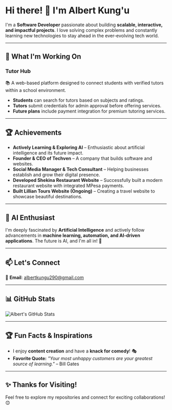  # **Hi there! 👋 I'm Albert Kung'u**  

I'm a **Software Developer** passionate about building **scalable, interactive, and impactful projects**. I love solving complex problems and constantly learning new technologies to stay ahead in the ever-evolving tech world.  

---

## 🚀 **What I'm Working On**  

### **Tutor Hub**  
📚 A web-based platform designed to connect students with verified tutors within a school environment.  
- **Students** can search for tutors based on subjects and ratings.  
- **Tutors** submit credentials for admin approval before offering services.  
- **Future plans** include payment integration for premium tutoring services.  

---

## 🏆 **Achievements**  

- **Actively Learning & Exploring AI** – Enthusiastic about artificial intelligence and its future impact. 
- **Founder & CEO of Techven** – A company that builds software and websites.    
- **Social Media Manager & Tech Consultant** – Helping businesses establish and grow their digital presence.  
- **Developed Shekina Restaurant Website** – Successfully built a modern restaurant website with integrated MPesa payments.  
- **Built Lillian Tours Website (Ongoing)** – Creating a travel website to showcase beautiful destinations.  
 

---

## 🤖 **AI Enthusiast**  

I'm deeply fascinated by **Artificial Intelligence** and actively follow advancements in **machine learning, automation, and AI-driven applications**. The future is AI, and I'm all in! 🚀  

---

## 📫 **Let's Connect**  

📧 **Email**: [albertkungu290@gmail.com](mailto:albertkungu290@gmail.com)  

---

## 📊 **GitHub Stats**  

![Albert's GitHub Stats](https://github-readme-stats.vercel.app/api?username=Albert290&show_icons=true&theme=radical)  
 

---


## 🏆 **Fun Facts & Inspirations**  

- I enjoy **content creation** and have a **knack for comedy**! 🎭  
- **Favorite Quote:** *"Your most unhappy customers are your greatest source of learning."* – Bill Gates  

---

## ✨ **Thanks for Visiting!**  
Feel free to explore my repositories and connect for exciting collaborations! 😊  
